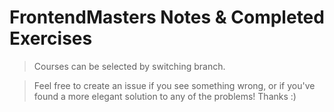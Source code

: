 # FrontendMasters Notes & Completed Exercises

> Courses can be selected by switching branch.

> Feel free to create an issue if you see something wrong, or if you've found a more elegant solution to any of the problems! Thanks :)

